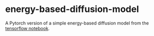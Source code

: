 # energy-based-diffusion-model

A Pytorch version of a simple energy-based diffusion model from the [tensorflow notebook](https://colab.research.google.com/drive/1jvlzWMc6oo-TH1fYMl6hsOYfrcQj2rEs?usp=sharing).
